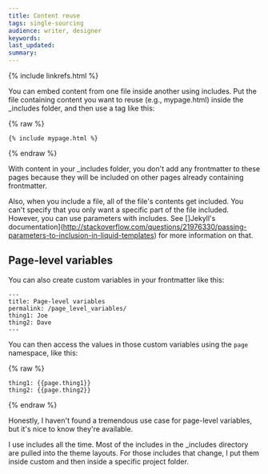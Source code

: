 ```yaml
---
title: Content reuse
tags: single-sourcing
audience: writer, designer
keywords: 
last_updated: 
summary: 
---
```

{% include linkrefs.html %} 

You can embed content from one file inside another using includes. Put the file containing content you want to reuse (e.g., mypage.html) inside the \_includes folder, and then use a tag like this:

{% raw %}
```
{% include mypage.html %}
```
{% endraw %}

With content in your \_includes folder, you don't add any frontmatter to these pages because they will be included on other pages already containing frontmatter.

Also, when you include a file, all of the file's contents get included. You can't specify that you only want a specific part of the file included. However, you can use parameters with includes. See []Jekyll's documentation](http://stackoverflow.com/questions/21976330/passing-parameters-to-inclusion-in-liquid-templates) for more information on that.

## Page-level variables

You can also create custom variables in your frontmatter like this: 

```
---
title: Page-level variables
permalink: /page_level_variables/
thing1: Joe
thing2: Dave
---
```

You can then access the values in those custom variables using the `page` namespace, like this:


{% raw %}
```
thing1: {{page.thing1}}
thing2: {{page.thing2}}
```
{% endraw %}

Honestly, I haven't found a tremendous use case for page-level variables, but it's nice to know they're available. 

I use includes all the time. Most of the includes in the \_includes directory are pulled into the theme layouts. For those includes that change, I put them inside custom and then inside a specific project folder. 


